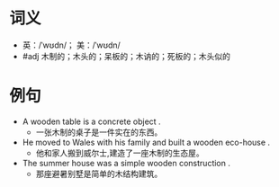 # 词义
- 英：/ˈwʊdn/； 美：/ˈwʊdn/
- #adj 木制的；木头的；呆板的；木讷的；死板的；木头似的
# 例句
- A wooden table is a concrete object .
	- 一张木制的桌子是一件实在的东西。
- He moved to Wales with his family and built a wooden eco-house .
	- 他和家人搬到威尔士,建造了一座木制的生态屋。
- The summer house was a simple wooden construction .
	- 那座避暑别墅是简单的木结构建筑。
